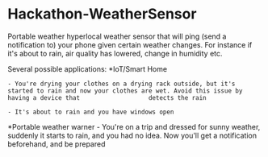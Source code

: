 # Hackathon-WeatherSensor
Portable weather hyperlocal weather sensor that will ping (send a notification to) your phone given certain weather changes.
For instance if it's about to rain, air quality has lowered, change in humidity etc.

Several possible applications:
*IoT/Smart Home 
    
    - You're drying your clothes on a drying rack outside, but it's started to rain and now your clothes are wet. Avoid this issue by having a device that                   detects the rain

    - It's about to rain and you have windows open


*Portable weather warner - You're on a trip and dressed for sunny weather, suddenly it starts to rain, and you had no idea. Now you'll get a notification beforehand, and be prepared
